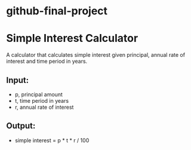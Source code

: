
# github-final-project

# Simple Interest Calculator

A calculator that calculates simple interest given principal, annual rate of interest and time period in years.

## Input:
- p, principal amount  
- t, time period in years  
- r, annual rate of interest  

## Output:
- simple interest = p * t * r / 100



